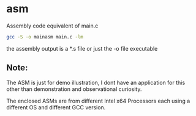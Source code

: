 # asm

Assembly code equivalent of main.c

```bash
gcc -S -o mainasm main.c -lm
```

the assembly output is a *.s file or just the -o file executable

## Note:

The ASM is just for demo illustration, I dont have an application for this other than demonstration and observational curiosity.

The enclosed ASMs are from different Intel x64 Processors each using a different OS and different GCC version.
